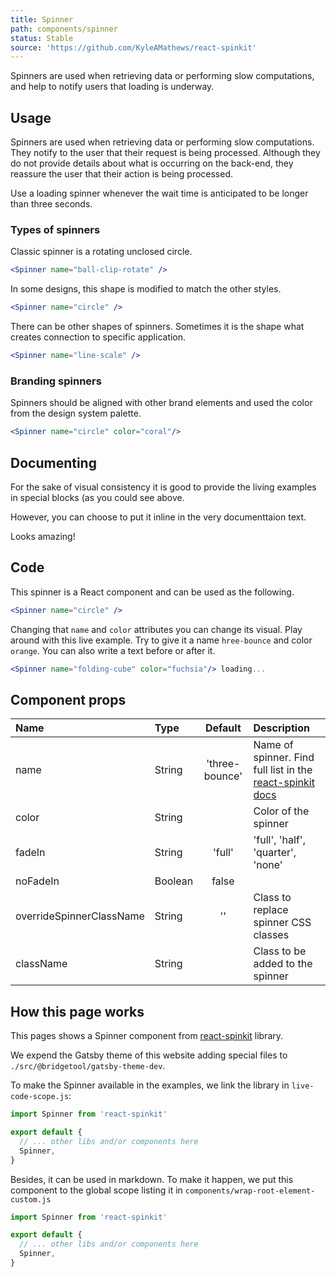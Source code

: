 ```yaml
---
title: Spinner
path: components/spinner
status: Stable
source: 'https://github.com/KyleAMathews/react-spinkit'
---
```


Spinners are used when retrieving data or performing slow computations, and help to notify users that loading is underway.

## Usage

Spinners are used when retrieving data or performing slow computations. They notify to the user that their request is being processed. Although they do not provide details about what is occurring on the back-end, they reassure the user that their action is being processed.

Use a loading spinner whenever the wait time is anticipated to be longer than three seconds.

### Types of spinners

Classic spinner is a rotating unclosed circle.

```jsx live nocode
<Spinner name="ball-clip-rotate" />
```


In some designs, this shape is modified to match the other styles.

```jsx live nocode
<Spinner name="circle" />
```

There can be other shapes of spinners. Sometimes it is the shape what creates connection to specific application.

```jsx live nocode
<Spinner name="line-scale" />
```


### Branding spinners

Spinners should be aligned with other brand elements and used the color from the design system
palette.

```jsx live nocode
<Spinner name="circle" color="coral"/>
```

## Documenting

For the sake of visual consistency it is good to provide the living examples
in special blocks (as you could see above.

However, you can choose to put it inline in the very
documenttaion text.

<Spinner name="pulse" />

Looks amazing!

## Code

This spinner is a React component and can be used as the following.

```jsx
<Spinner name="circle" />
```

Changing that `name` and `color` attributes you can change its visual. Play around
with this live example. Try to give it a name `hree-bounce` and color `orange`. You can also write a text before or after it.

```jsx live
<Spinner name="folding-cube" color="fuchsia"/> loading...
```

## Component props

| Name | Type | Default | Description |
| :- | :- | :-: | :- |
| name | String | 'three-bounce' | Name of spinner. Find full list in the [react-spinkit docs](http://kyleamathews.github.io/react-spinkit/) |
| color | String | | Color of the spinner |
| fadeIn | String | 'full' | 'full', 'half', 'quarter', 'none' |
| noFadeIn | Boolean | false | |
| overrideSpinnerClassName | String | '' | Class to replace spinner CSS classes |
| className | String | | Class to be added to the spinner |

## How this page works

This pages shows a Spinner component from [react-spinkit](http://kyleamathews.github.io/react-spinkit/) library.

We expend the Gatsby theme of this website adding special files to `./src/@bridgetool/gatsby-theme-dev`.

To make the Spinner available in the examples, we link the library in `live-code-scope.js`:

```js
import Spinner from 'react-spinkit'

export default {
  // ... other libs and/or components here
  Spinner,
}
```

Besides, it can be used in markdown. To make it happen, we put this component to the global scope listing it in
`components/wrap-root-element-custom.js`

```js
import Spinner from 'react-spinkit'

export default {
  // ... other libs and/or components here
  Spinner,
}
```